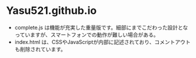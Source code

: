 # Yasu521.github.io
* complete.js は機能が充実した重量版です。細部にまでこだわった設計となっていますが、スマートフォンでの動作が難しい場合がある。
* index.html は、CSSやJavaScriptが内部に記述されており、コメントアウトも削除されています。
